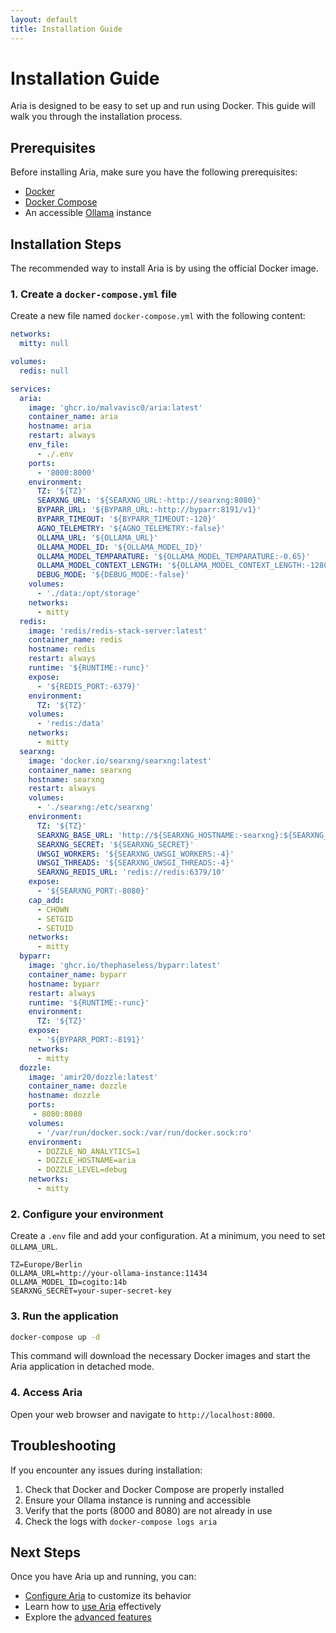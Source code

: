 ```yaml
---
layout: default
title: Installation Guide
---
```


# Installation Guide

Aria is designed to be easy to set up and run using Docker. This guide will walk you through the installation process.

## Prerequisites

Before installing Aria, make sure you have the following prerequisites:

- [Docker](https://www.docker.com/get-started)
- [Docker Compose](https://docs.docker.com/compose/install/)
- An accessible [Ollama](https://ollama.com/) instance

## Installation Steps

The recommended way to install Aria is by using the official Docker image.

### 1. Create a `docker-compose.yml` file

Create a new file named `docker-compose.yml` with the following content:

```yaml
networks:
  mitty: null

volumes:
  redis: null

services:
  aria:
    image: 'ghcr.io/malvavisc0/aria:latest'
    container_name: aria
    hostname: aria
    restart: always
    env_file:
      - ./.env
    ports:
      - '8000:8000'
    environment:
      TZ: '${TZ}'
      SEARXNG_URL: '${SEARXNG_URL:-http://searxng:8080}'
      BYPARR_URL: '${BYPARR_URL:-http://byparr:8191/v1}'
      BYPARR_TIMEOUT: '${BYPARR_TIMEOUT:-120}'
      AGNO_TELEMETRY: '${AGNO_TELEMETRY:-false}'
      OLLAMA_URL: '${OLLAMA_URL}'
      OLLAMA_MODEL_ID: '${OLLAMA_MODEL_ID}'
      OLLAMA_MODEL_TEMPARATURE: '${OLLAMA_MODEL_TEMPARATURE:-0.65}'
      OLLAMA_MODEL_CONTEXT_LENGTH: '${OLLAMA_MODEL_CONTEXT_LENGTH:-1280}'
      DEBUG_MODE: '${DEBUG_MODE:-false}'
    volumes:
      - './data:/opt/storage'
    networks:
      - mitty
  redis:
    image: 'redis/redis-stack-server:latest'
    container_name: redis
    hostname: redis
    restart: always
    runtime: '${RUNTIME:-runc}'
    expose:
      - '${REDIS_PORT:-6379}'
    environment:
      TZ: '${TZ}'
    volumes:
      - 'redis:/data'
    networks:
      - mitty
  searxng:
    image: 'docker.io/searxng/searxng:latest'
    container_name: searxng
    hostname: searxng
    restart: always
    volumes:
      - './searxng:/etc/searxng'
    environment:
      TZ: '${TZ}'
      SEARXNG_BASE_URL: 'http://${SEARXNG_HOSTNAME:-searxng}:${SEARXNG_PORT:-8080}/'
      SEARXNG_SECRET: '${SEARXNG_SECRET}'
      UWSGI_WORKERS: '${SEARXNG_UWSGI_WORKERS:-4}'
      UWSGI_THREADS: '${SEARXNG_UWSGI_THREADS:-4}'
      SEARXNG_REDIS_URL: 'redis://redis:6379/10'
    expose:
      - '${SEARXNG_PORT:-8080}'
    cap_add:
      - CHOWN
      - SETGID
      - SETUID
    networks:
      - mitty
  byparr:
    image: 'ghcr.io/thephaseless/byparr:latest'
    container_name: byparr
    hostname: byparr
    restart: always
    runtime: '${RUNTIME:-runc}'
    environment:
      TZ: '${TZ}'
    expose:
      - '${BYPARR_PORT:-8191}'
    networks:
      - mitty
  dozzle:
    image: 'amir20/dozzle:latest'
    container_name: dozzle
    hostname: dozzle
    ports:
     - 8080:8080
    volumes:
      - '/var/run/docker.sock:/var/run/docker.sock:ro'
    environment:
      - DOZZLE_NO_ANALYTICS=1
      - DOZZLE_HOSTNAME=aria
      - DOZZLE_LEVEL=debug
    networks:
      - mitty
```

### 2. Configure your environment

Create a `.env` file and add your configuration. At a minimum, you need to set `OLLAMA_URL`.

```env
TZ=Europe/Berlin
OLLAMA_URL=http://your-ollama-instance:11434
OLLAMA_MODEL_ID=cogito:14b
SEARXNG_SECRET=your-super-secret-key
```

### 3. Run the application

```bash
docker-compose up -d
```

This command will download the necessary Docker images and start the Aria application in detached mode.

### 4. Access Aria

Open your web browser and navigate to `http://localhost:8000`.

## Troubleshooting

If you encounter any issues during installation:

1. Check that Docker and Docker Compose are properly installed
2. Ensure your Ollama instance is running and accessible
3. Verify that the ports (8000 and 8080) are not already in use
4. Check the logs with `docker-compose logs aria`

## Next Steps

Once you have Aria up and running, you can:

- [Configure Aria](configuration.html) to customize its behavior
- Learn how to [use Aria](usage.html) effectively
- Explore the [advanced features](advanced.html)
